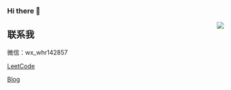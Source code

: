 ### Hi there 👋

<!--
**Onehr7/Onehr7** is a ✨ _special_ ✨ repository because its `README.md` (this file) appears on your GitHub profile.

Here are some ideas to get you started:

- 🔭 I’m currently working on ...
- 🌱 I’m currently learning ...
- 👯 I’m looking to collaborate on ...
- 🤔 I’m looking for help with ...
- 💬 Ask me about ...
- 📫 How to reach me: ...
- 😄 Pronouns: ...
- ⚡ Fun fact: ...
-->

<img align="right" src="https://github-readme-stats.vercel.app/api?username=Onehr7">

## 联系我

微信：wx_whr142857

[LeetCode](https://leetcode-cn.com/u/edocteel-3/)

[Blog](http://whairui.wang/)
